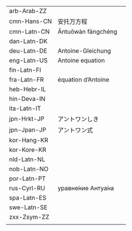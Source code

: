 | | | |
|-|-|-|
| arb-Arab-ZZ |  |  |
| cmn-Hans-CN | 安托万方程 |  |
| cmn-Latn-CN | Āntuōwàn fāngchéng |  |
| dan-Latn-DK |  |  |
| deu-Latn-DE | Antoine-Gleichung |  |
| eng-Latn-US | Antoine equation |  |
| fin-Latn-FI |  |  |
| fra-Latn-FR | équation d’Antoine |  |
| heb-Hebr-IL |  |  |
| hin-Deva-IN |  |  |
| ita-Latn-IT |  |  |
| jpn-Hrkt-JP | アントワンしき |  |
| jpn-Jpan-JP | アントワン式 |  |
| kor-Hang-KR |  |  |
| kor-Kore-KR |  |  |
| nld-Latn-NL |  |  |
| nob-Latn-NO |  |  |
| por-Latn-PT |  |  |
| rus-Cyrl-RU | уравне́ние Антуа́на |  |
| spa-Latn-ES |  |  |
| swe-Latn-SE |  |  |
| zxx-Zsym-ZZ |  |  |
|  |  |  |
